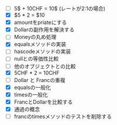 - [ ] 5$ + 10CHF = 10$ (レートが2:1の場合)
- [x] $5 * 2 = $10
- [x] amountをpriateにする
- [x] Dollarの副作用を解決する
- [ ] Moneyの丸め処理
- [x] equalsメソッドの実装
- [ ] hascodeメソッドの実装
- [ ] nullとの等価性比較
- [ ] 他のオブジェクトとの比較
- [x] 5CHF * 2 = 10CHF
- [ ] Dollar と Francの重複
- [x] equalsの一般化
- [x] timesの一般化
- [x] FrancとDollarを比較する
- [x] 通過の概念
- [ ] francのtimesメソッドのテストを削除する
